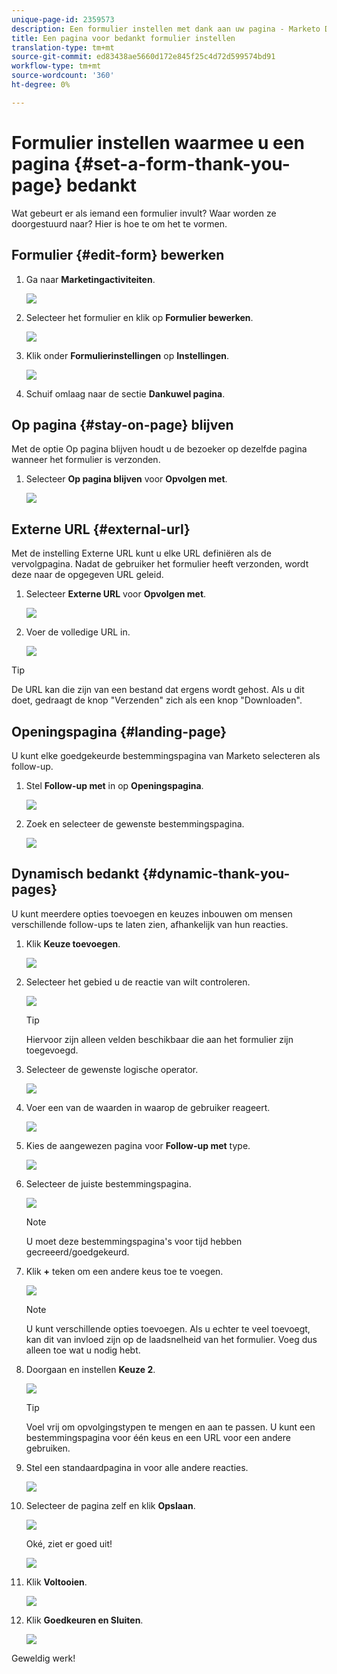 ```yaml
---
unique-page-id: 2359573
description: Een formulier instellen met dank aan uw pagina - Marketo Docs - Productdocumentatie
title: Een pagina voor bedankt formulier instellen
translation-type: tm+mt
source-git-commit: ed83438ae5660d172e845f25c4d72d599574bd91
workflow-type: tm+mt
source-wordcount: '360'
ht-degree: 0%

---
```



# Formulier instellen waarmee u een pagina {#set-a-form-thank-you-page} bedankt

Wat gebeurt er als iemand een formulier invult? Waar worden ze doorgestuurd naar? Hier is hoe te om het te vormen.

## Formulier {#edit-form} bewerken

1. Ga naar **Marketingactiviteiten**.

   ![](assets/login-marketing-activities-5.png)

1. Selecteer het formulier en klik op **Formulier bewerken**.

   ![](assets/image2014-9-15-17-3a34-3a14.png)

1. Klik onder **Formulierinstellingen** op **Instellingen**.

   ![](assets/image2014-9-15-17-3a34-3a21.png)

1. Schuif omlaag naar de sectie **Dankuwel pagina**.

## Op pagina {#stay-on-page} blijven

Met de optie Op pagina blijven houdt u de bezoeker op dezelfde pagina wanneer het formulier is verzonden.

1. Selecteer **Op pagina blijven** voor **Opvolgen met**.

   ![](assets/image2014-9-15-17-3a34-3a35.png)

## Externe URL {#external-url}

Met de instelling Externe URL kunt u elke URL definiëren als de vervolgpagina. Nadat de gebruiker het formulier heeft verzonden, wordt deze naar de opgegeven URL geleid.

1. Selecteer **Externe URL** voor **Opvolgen met**.

   ![](assets/image2014-9-15-17-3a34-3a45.png)

1. Voer de volledige URL in.

   ![](assets/image2014-9-15-17-3a34-3a53.png)

>[!TIP]
>
>De URL kan die zijn van een bestand dat ergens wordt gehost. Als u dit doet, gedraagt de knop &quot;Verzenden&quot; zich als een knop &quot;Downloaden&quot;.

## Openingspagina {#landing-page}

U kunt elke goedgekeurde bestemmingspagina van Marketo selecteren als follow-up.

1. Stel **Follow-up met** in op **Openingspagina**.

   ![](assets/image2014-9-15-17-3a37-3a52.png)

1. Zoek en selecteer de gewenste bestemmingspagina.

   ![](assets/image2014-9-15-17-3a37-3a59.png)

## Dynamisch bedankt {#dynamic-thank-you-pages}

U kunt meerdere opties toevoegen en keuzes inbouwen om mensen verschillende follow-ups te laten zien, afhankelijk van hun reacties.

1. Klik **Keuze toevoegen**.

   ![](assets/image2014-9-15-17-3a38-3a6.png)

1. Selecteer het gebied u de reactie van wilt controleren.

   ![](assets/image2014-9-15-17-3a38-3a12.png)

   >[!TIP]
   >
   >Hiervoor zijn alleen velden beschikbaar die aan het formulier zijn toegevoegd.

1. Selecteer de gewenste logische operator.

   ![](assets/image2014-9-15-17-3a38-3a31.png)

1. Voer een van de waarden in waarop de gebruiker reageert.

   ![](assets/image2014-9-15-17-3a38-3a40.png)

1. Kies de aangewezen pagina voor **Follow-up met** type.

   ![](assets/image2014-9-15-17-3a38-3a51.png)

1. Selecteer de juiste bestemmingspagina.

   ![](assets/image2014-9-15-17-3a39-3a3.png)

   >[!NOTE]
   >
   >U moet deze bestemmingspagina&#39;s voor tijd hebben gecreeerd/goedgekeurd.

1. Klik **+** teken om een andere keus toe te voegen.

   ![](assets/image2014-9-15-17-3a39-3a25.png)

   >[!NOTE]
   >
   >U kunt verschillende opties toevoegen. Als u echter te veel toevoegt, kan dit van invloed zijn op de laadsnelheid van het formulier. Voeg dus alleen toe wat u nodig hebt.

1. Doorgaan en instellen **Keuze 2**.

   ![](assets/image2014-9-15-17-3a39-3a44.png)

   >[!TIP]
   >
   >Voel vrij om opvolgingstypen te mengen en aan te passen. U kunt een bestemmingspagina voor één keus en een URL voor een andere gebruiken.

1. Stel een standaardpagina in voor alle andere reacties.

   ![](assets/image2014-9-15-17-3a40-3a10.png)

1. Selecteer de pagina zelf en klik **Opslaan**.

   ![](assets/image2014-9-15-17-3a40-3a26.png)

   Oké, ziet er goed uit!

   ![](assets/image2014-9-15-17-3a40-3a34.png)

1. Klik **Voltooien**.

   ![](assets/image2014-9-15-17-3a40-3a42.png)

1. Klik **Goedkeuren en Sluiten**.

   ![](assets/image2014-9-15-17-3a41-3a0.png)

Geweldig werk!

